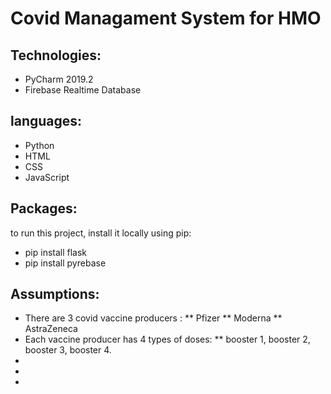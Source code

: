 #  Covid Managament System for HMO


## Technologies:
* PyCharm 2019.2
* Firebase Realtime Database

## languages:
* Python
* HTML
* CSS
* JavaScript

## Packages:
to run this project, install it locally using pip:
* pip install flask
* pip install pyrebase

## Assumptions:
* There are 3 covid vaccine producers :
**  Pfizer
** Moderna
** AstraZeneca
* Each vaccine producer has 4 types of doses:
** booster 1, booster 2, booster 3, booster 4.
*
*
*
